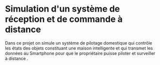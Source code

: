 # Simulation d'un système de réception et de commande à distance
Dans ce projet on simule un système de pilotage domestique qui contrôle les états des objets constituant une maison intelligente et qui transmet les données au Smartphone pour que le propriétaire puisse piloter et surveiller à distance .
